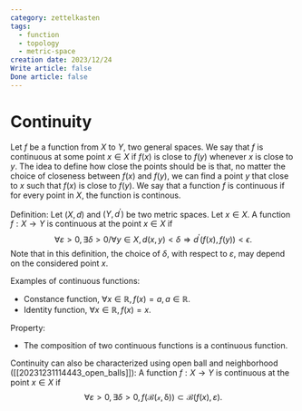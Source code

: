 ```yaml
---
category: zettelkasten
tags:
  - function
  - topology
  - metric-space
creation date: 2023/12/24
Write article: false
Done article: false
---
```

# Continuity

Let $f$ be a function from $X$ to $Y$, two general spaces. We say that $f$ is continuous at some point $x \in X$ if $f(x)$ is close to $f(y)$ whenever $x$ is close to $y$. 
The idea to define how close the points should be is that, no matter the choice of closeness between $f(x)$ and $f(y)$, we can find a point $y$ that close to $x$ such that $f(x)$ is close to $f(y)$. We say that a function $f$ is continuous if for every point in $X$, the function is continous.

Definition: Let $(X, d)$ and $(Y, d^\prime)$ be two metric spaces. Let $x \in X$. A function $f: X \rightarrow Y$ is continuous at the point $x \in X$ if
$$\forall \varepsilon > 0, \exists \delta > 0 / \forall y \in X, d(x, y) < \delta \Longrightarrow  d^\prime(f(x), f(y)) < \epsilon.$$ Note that in this definition, the choice of $\delta$, with respect to $\varepsilon$, may depend on the considered point $x$.

Examples of continuous functions:
- Constance function, $\forall x \in \mathbb{R}, f(x) = a, a \in \mathbb{R}$.
- Identity function, $\forall x \in \mathbb{R}, f(x) = x$.

Property:
- The composition of two continuous functions is a continuous function.

Continuity can also be characterized using open ball and neighborhood ([[20231231114443_open_balls]]):
A function $f: X \rightarrow Y$ is continuous at the point $x \in X$ if
$$\forall \varepsilon > 0, \exists \delta > 0, f(\mathcal{B(x, \delta)}) \subset \mathcal{B}(f(x), \varepsilon).$$
